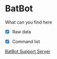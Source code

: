 # BatBot

What can you find here

- [x] Raw data
- [x] Command list









[BatBot Support Server](https://discord.gg/yxbJhk7) 






